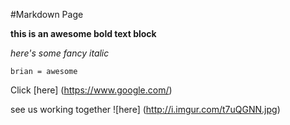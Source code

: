 #Markdown Page

**this is an awesome bold text block**

*here's some fancy italic*

```brian = awesome```

Click [here] (https://www.google.com/)

see us working together ![here] (http://i.imgur.com/t7uQGNN.jpg)
